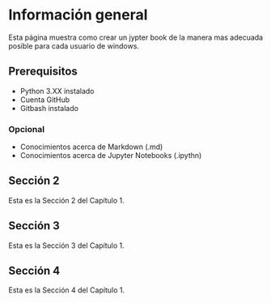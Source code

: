 # Información general
Esta página muestra como crear un jypter book de la manera mas adecuada posible para cada usuario de windows.

## Prerequisitos 
* Python 3.XX instalado
* Cuenta GitHub
* Gitbash instalado
### Opcional
* Conocimientos acerca de Markdown (.md)
* Conocimientos acerca de Jupyter Notebooks (.ipythn)

## Sección 2 
Esta es la Sección 2 del Capítulo 1.
## Sección 3 
Esta es la Sección 3 del Capítulo 1.
## Sección 4 
Esta es la Sección 4 del Capítulo 1.